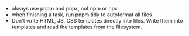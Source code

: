 - always use pnpm and pnpx, not npm or npx
- when finishing a task, run pnpm tidy to autoformat all files
- Don't write HTML, JS, CSS templates directly into files. Write them into templates and read the templates from the filesystem.
